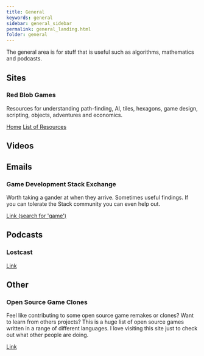 ```yaml
---
title: General
keywords: general
sidebar: general_sidebar
permalink: general_landing.html
folder: general
---
```



The general area is for stuff that is useful such as algorithms, mathematics and podcasts.

## Sites

### Red Blob Games

Resources for understanding path-finding, AI, tiles, hexagons, game design, scripting, objects, adventures and economics.

[Home](http://www.redblobgames.com/)
[List of Resources](http://www-cs-students.stanford.edu/~amitp/gameprog.html)

## Videos

## Emails

### Game Development Stack Exchange

Worth taking a gander at when they arrive. Sometimes useful findings. If you can tolerate the Stack community you can even help out.

[Link (search for 'game')](https://stackexchange.com/newsletters)

## Podcasts

### Lostcast

[Link](http://www.lostdecadegames.com/lostcast/)

## Other

### Open Source Game Clones

Feel like contributing to some open source game remakes or clones? Want to learn from others projects? This is a huge list of open source games written in a range of different languages. I love visiting this site just to check out what other people are doing.

[Link](http://osgameclones.com/)